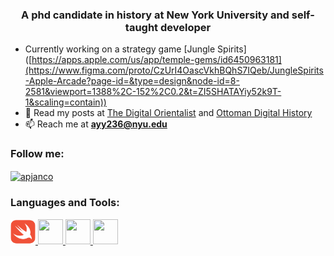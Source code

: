 <h3 align="center">A phd candidate in history at New York University and self-taught developer</h3>

- Currently working on a strategy game [Jungle Spirits] ([https://apps.apple.com/us/app/temple-gems/id6450963181](https://www.figma.com/proto/CzUrI4OascVkhBQhS7IQeb/JungleSpirits-Apple-Arcade?page-id=&type=design&node-id=8-2581&viewport=1388%2C-152%2C0.2&t=ZI5SHATAYiy52k9T-1&scaling=contain))
- 🔖 Read my posts at [The Digital Orientalist](https://digitalorientalist.com/author/yuksekyusuf/) and [Ottoman Digital History](https://www.digitalottomanstudies.com/post/natural-language-processing-in-ottoman-turkish-opportunities-and-drawbacks)
- 📫 Reach me at **ayy236@nyu.edu**
  

<h3 align="left">Follow me:</h3>
<p align="left">
<a href="https://twitter.com/ay_yuksek" target="blank"><img align="center" src="https://upload.wikimedia.org/wikipedia/sco/thumb/9/9f/Twitter_bird_logo_2012.svg/1200px-Twitter_bird_logo_2012.svg.png" alt="apjanco" height="30" width="40" /></a>
</p>


<h3 align="left">Languages and Tools:</h3>
<p align="left"> 
<a href="https://developer.apple.com/swift/" target="_blank"> <img src="https://raw.githubusercontent.com/devicons/devicon/master/icons/swift/swift-original.svg")
"alt="swift" width="40" height="40"/> </a>
<a href="https://www.python.org/" target="_blank"> <img src="https://upload.wikimedia.org/wikipedia/commons/c/c3/Python-logo-notext.svg")
"alt="python" width="40" height="40"/> </a> 
<a href="https://isocpp.org" target="_blank"> <img src="https://raw.githubusercontent.com/isocpp/logos/master/cpp_logo.png")
"alt="C++" width="40" height="40"/> </a> 
<a href="https://www.r-project.org/" target="_blank"> <img src="https://www.r-project.org/logo/Rlogo.svg")
"alt="R" width="40" height="40"/> </a> 
</p>
  
  

